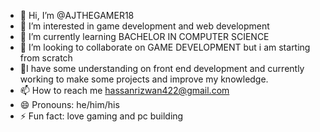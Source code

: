 - 👋 Hi, I’m @AJTHEGAMER18
- 👀 I’m interested in game development and web development 
- 🌱 I’m currently learning BACHELOR IN COMPUTER SCIENCE
- 💞️ I’m looking to collaborate on GAME DEVELOPMENT but i am starting from scratch
- 💞I have some understanding on front end development and currently working to make some projects and improve my knowledge.
- 📫 How to reach me hassanrizwan422@gmail.com
- 😄 Pronouns: he/him/his
- ⚡ Fun fact: love gaming and pc building

<!---
AJTHEGAMER18/AJTHEGAMER18 is a ✨ special ✨ repository because its `README.md` (this file) appears on your GitHub profile.
You can click the Preview link to take a look at your changes.
--->
